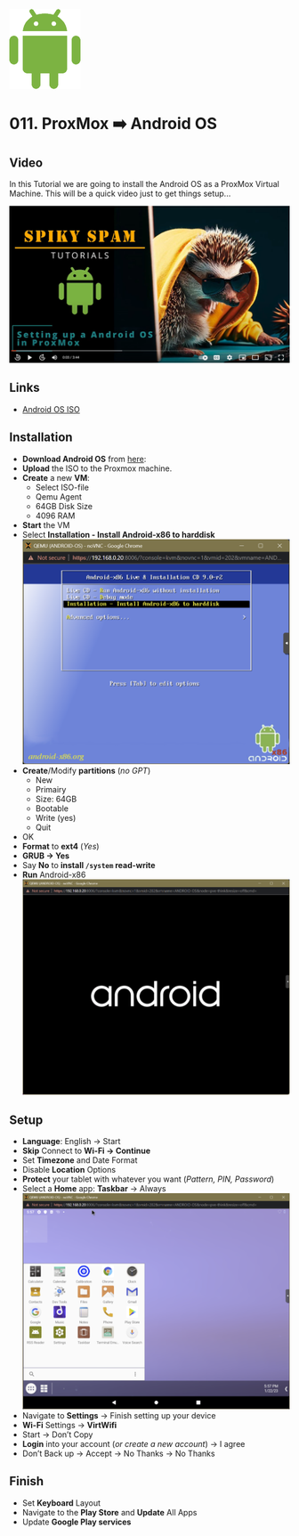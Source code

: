 ![Android OS](_assets/images/android-os.png)
# 011. ProxMox ➡️ Android OS

## Video

In this Tutorial we are going to install the Android OS as a ProxMox Virtual Machine.
This will be a quick video just to get things setup...

[![Video](_assets/images/android-video.png)](https://youtu.be/h9owEoN_RFg)

## Links

- [Android OS ISO](https://www.fosshub.com/Android-x86.html)

## Installation

- **Download Android OS** from [here](https://www.fosshub.com/Android-x86.html?dwl=android-x86_64-9.0-r2.iso):
- **Upload** the ISO to the Proxmox machine.
- **Create** a new **VM**:
  - Select ISO-file
  - Qemu Agent
  - 64GB Disk Size
  - 4096 RAM
- **Start** the VM
- Select **Installation - Install Android-x86 to harddisk**
   ![Android OS Setup](_assets/images/android-os-setup.png)
- **Create**/Modify **partitions** (*no GPT*)
    - New
    - Primairy
    - Size: 64GB
    - Bootable
    - Write (yes)
    - Quit
- OK
- **Format** to **ext4** (*Yes*)
- **GRUB → Yes**
- Say **No** to **install `/system` read-write**
- **Run** Android-x86
   ![Android OS Install](_assets/images/android-os-install.png)

## Setup

- **Language**: English → Start
- **Skip** Connect to **Wi-Fi → Continue**
- Set **Timezone** and Date Format
- Disable **Location** Options
- **Protect** your tablet with whatever you want (*Pattern, PIN, Password*)
- Select a **Home** app: **Taskbar** → Always
    ![Android OS UI](_assets/images/android-os-ui.png)   
- Navigate to **Settings** → Finish setting up your device
- **Wi-Fi** Settings → **VirtWifi**
- Start → Don’t Copy
- **Login** into your account (*or create a new account*) → I agree
- Don’t Back up → Accept → No Thanks → No Thanks

## Finish

- Set **Keyboard** Layout
- Navigate to the **Play Store** and **Update** All Apps
- Update **Google Play services**